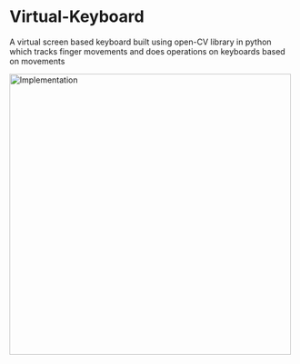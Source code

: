 # Virtual-Keyboard
A virtual screen based keyboard built using open-CV library in python which tracks finger movements and does operations on keyboards based on movements


<img width="495" alt="Implementation" src="https://github.com/GeekNinja24/Virtual-Keyboard/assets/72194471/740a23cf-152c-4a43-9cd6-cdf68df115e0">
